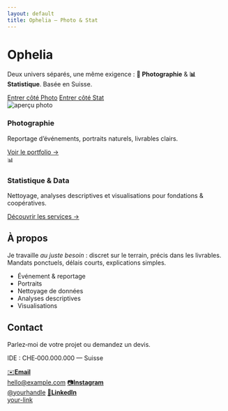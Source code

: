 ```yaml
---
layout: default
title: Ophelia — Photo & Stat
---
```


<div class="hero">
  <div class="wrap">
    <div class="hero-copy">
      <h1>Ophelia</h1>
      <p class="lead">Deux univers séparés, une même exigence : <strong>📸 Photographie</strong> & <strong>📊 Statistique</strong>. Basée en Suisse.</p>
      <div class="actions">
        <a class="btn primary" href="{{ 'photo.html' | relative_url }}">Entrer côté Photo</a>
        <a class="btn" href="{{ 'data.html' | relative_url }}">Entrer côté Stat</a>
      </div>
    </div>
    <div class="hero-art" aria-hidden="true">
      <div class="art a"></div>
      <div class="art b"></div>
      <div class="art c"></div>
    </div>
  </div>
</div>

<div class="section">
  <div class="wrap split">
    <div class="card">
      <img src="{{ '/assets/photos/sample1.jpg' | relative_url }}" alt="aperçu photo" loading="lazy">
      <h3>Photographie</h3>
      <p>Reportage d’événements, portraits naturels, livrables clairs.</p>
      <a class="btn small" href="{{ 'photo.html' | relative_url }}">Voir le portfolio →</a>
    </div>
    <div class="card">
      <div class="placeholder"><span>📊</span></div>
      <h3>Statistique & Data</h3>
      <p>Nettoyage, analyses descriptives et visualisations pour fondations & coopératives.</p>
      <a class="btn small" href="{{ 'data.html' | relative_url }}">Découvrir les services →</a>
    </div>
  </div>
</div>

<div class="section alt">
  <div class="wrap">
    <h2>À propos</h2>
    <p>Je travaille <em>au juste besoin</em> : discret sur le terrain, précis dans les livrables. Mandats ponctuels, délais courts, explications simples.</p>
    <ul class="pills">
      <li>Événement & reportage</li>
      <li>Portraits</li>
      <li>Nettoyage de données</li>
      <li>Analyses descriptives</li>
      <li>Visualisations</li>
    </ul>
  </div>
</div>

<div class="section">
  <div class="wrap contact">
    <div>
      <h2>Contact</h2>
      <p>Parlez‑moi de votre projet ou demandez un devis.</p>
      <p class="small muted">IDE : CHE‑000.000.000 — Suisse</p>
    </div>
    <div class="contact-grid">
      <a class="contact-card" href="mailto:hello@example.com"><span>✉️</span><strong>Email</strong><br>hello@example.com</a>
      <a class="contact-card" href="https://instagram.com/" target="_blank" rel="noopener"><span>📷</span><strong>Instagram</strong><br>@yourhandle</a>
      <a class="contact-card" href="https://www.linkedin.com/" target="_blank" rel="noopener"><span>💼</span><strong>LinkedIn</strong><br>your-link</a>
    </div>
  </div>
</div>
